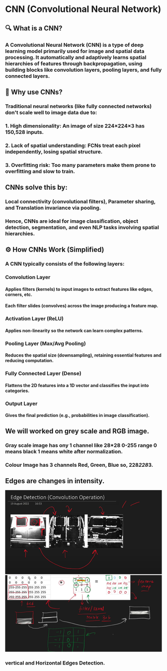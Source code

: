 # CNN (Convolutional Neural Network)

## 🔍 What is a CNN?
### A Convolutional Neural Network (CNN) is a type of deep learning model primarily used for image and spatial data processing. It automatically and adaptively learns spatial hierarchies of features through backpropagation, using building blocks like convolution layers, pooling layers, and fully connected layers.


## 🎯 Why use CNNs?
### Traditional neural networks (like fully connected networks) don't scale well to image data due to:
### 1. High dimensionality: An image of size 224×224×3 has 150,528 inputs.
### 2. Lack of spatial understanding: FCNs treat each pixel independently, losing spatial structure.
### 3. Overfitting risk: Too many parameters make them prone to overfitting and slow to train.

## CNNs solve this by:
### Local connectivity (convolutional filters), Parameter sharing, and Translation invariance via pooling.
### Hence, CNNs are ideal for image classification, object detection, segmentation, and even NLP tasks involving spatial hierarchies.


## ⚙️ How CNNs Work (Simplified)
### A CNN typically consists of the following layers:
### Convolution Layer
#### Applies filters (kernels) to input images to extract features like edges, corners, etc.
#### Each filter slides (convolves) across the image producing a feature map.
### Activation Layer (ReLU)
#### Applies non-linearity so the network can learn complex patterns.
### Pooling Layer (Max/Avg Pooling)
#### Reduces the spatial size (downsampling), retaining essential features and reducing computation.
### Fully Connected Layer (Dense)
#### Flattens the 2D features into a 1D vector and classifies the input into categories.
### Output Layer
#### Gives the final prediction (e.g., probabilities in image classification).

## We will worked on grey scale and RGB image.
### Gray scale image has ony 1 channel like 28*28 0-255 range 0 means black 1 means white after normalization.
### Colour Image has 3 channels Red, Green, Blue so, 228*228*3.

## Edges are changes in intensity.
![alt text](image.png)
![alt text](image-1.png)
### vertical and Horizontal Edges Detection.